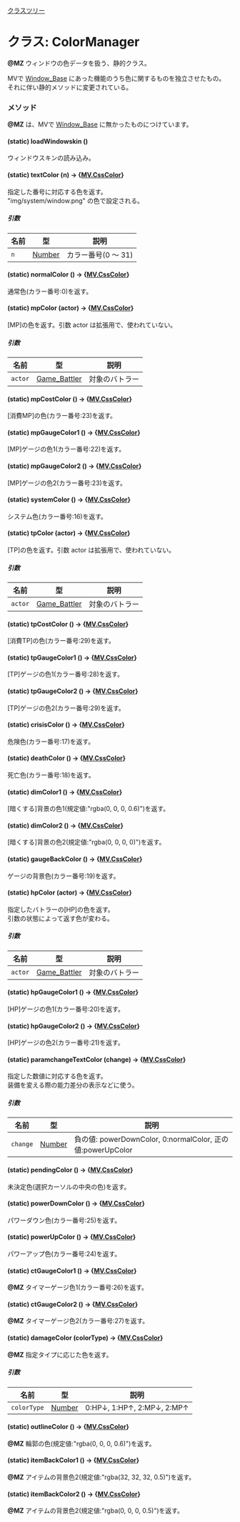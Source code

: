 [クラスツリー](index.md)

# クラス: ColorManager
**@MZ** ウィンドウの色データを扱う、静的クラス。

MVで [Window_Base](Window_Base.md) にあった機能のうち色に関するものを独立させたもの。<br />
それに伴い静的メソッドに変更されている。

### メソッド
**@MZ** は、MVで [Window_Base](Window_Base.md) に無かったものにつけています。

#### (static) loadWindowskin ()
ウィンドウスキンの読み込み。


#### (static) textColor (n) → {[MV.CssColor](MV.CssColor.md)}
指定した番号に対応する色を返す。<br />
"img/system/window.png" の色で設定される。

##### 引数

| 名前 | 型 | 説明 |
| --- | --- | --- |
| `n` | [Number](Number.md) | カラー番号(0 〜 31) |


#### (static) normalColor () → {[MV.CssColor](MV.CssColor.md)}
通常色(カラー番号:0)を返す。



#### (static) mpColor (actor) → {[MV.CssColor](MV.CssColor.md)}
[MP]の色を返す。引数 actor は拡張用で、使われていない。

##### 引数

| 名前 | 型 | 説明 |
| --- | --- | --- |
| `actor` | [Game_Battler](Game_Battler.md)| 対象のバトラー |


#### (static) mpCostColor () → {[MV.CssColor](MV.CssColor.md)}
[消費MP]の色(カラー番号:23)を返す。


#### (static) mpGaugeColor1 () → {[MV.CssColor](MV.CssColor.md)}
[MP]ゲージの色1(カラー番号:22)を返す。


#### (static) mpGaugeColor2 () → {[MV.CssColor](MV.CssColor.md)}
[MP]ゲージの色2(カラー番号:23)を返す。


#### (static) systemColor () → {[MV.CssColor](MV.CssColor.md)}
システム色(カラー番号:16)を返す。


#### (static) tpColor (actor) → {[MV.CssColor](MV.CssColor.md)}
[TP]の色を返す。引数 actor は拡張用で、使われていない。

##### 引数

| 名前 | 型 | 説明 |
| --- | --- | --- |
| `actor` | [Game_Battler](Game_Battler.md)| 対象のバトラー |


#### (static) tpCostColor () → {[MV.CssColor](MV.CssColor.md)}
[消費TP]の色(カラー番号:29)を返す。


#### (static) tpGaugeColor1 () → {[MV.CssColor](MV.CssColor.md)}
[TP]ゲージの色1(カラー番号:28)を返す。


#### (static) tpGaugeColor2 () → {[MV.CssColor](MV.CssColor.md)}
[TP]ゲージの色2(カラー番号:29)を返す。


#### (static) crisisColor () → {[MV.CssColor](MV.CssColor.md)}
危険色(カラー番号:17)を返す。


#### (static) deathColor () → {[MV.CssColor](MV.CssColor.md)}
死亡色(カラー番号:18)を返す。


#### (static) dimColor1 () → {[MV.CssColor](MV.CssColor.md)}
 [暗くする]背景の色1(規定値:"rgba(0, 0, 0, 0.6)")を返す。


#### (static) dimColor2 () → {[MV.CssColor](MV.CssColor.md)}
 [暗くする]背景の色2(規定値:"rgba(0, 0, 0, 0)")を返す。


#### (static) gaugeBackColor () → {[MV.CssColor](MV.CssColor.md)}
ゲージの背景色(カラー番号:19)を返す。


#### (static) hpColor (actor) → {[MV.CssColor](MV.CssColor.md)}
指定したバトラーの[HP]の色を返す。<br />
引数の状態によって返す色が変わる。

##### 引数

| 名前 | 型 | 説明 |
| --- | --- | --- |
| `actor` | [Game_Battler](Game_Battler.md)| 対象のバトラー |


#### (static) hpGaugeColor1 () → {[MV.CssColor](MV.CssColor.md)}
[HP]ゲージの色1(カラー番号:20)を返す。


#### (static) hpGaugeColor2 () → {[MV.CssColor](MV.CssColor.md)}
[HP]ゲージの色2(カラー番号:21)を返す。


#### (static) paramchangeTextColor (change) → {[MV.CssColor](MV.CssColor.md)}
指定した数値に対応する色を返す。<br />
装備を変える際の能力差分の表示などに使う。

##### 引数

| 名前 | 型 | 説明 |
| --- | --- | --- |
| `change` | [Number](Number.md) | 負の値: powerDownColor, 0:normalColor, 正の値:powerUpColor |


#### (static) pendingColor () → {[MV.CssColor](MV.CssColor.md)}
未決定色(選択カーソルの中央の色)を返す。


#### (static) powerDownColor () → {[MV.CssColor](MV.CssColor.md)}
パワーダウン色(カラー番号:25)を返す。


#### (static) powerUpColor () → {[MV.CssColor](MV.CssColor.md)}
パワーアップ色(カラー番号:24)を返す。


#### (static) ctGaugeColor1 () → {[MV.CssColor](MV.CssColor.md)}
**@MZ** タイマーゲージ色1(カラー番号:26)を返す。


#### (static) ctGaugeColor2 () → {[MV.CssColor](MV.CssColor.md)}
**@MZ** タイマーゲージ色2(カラー番号:27)を返す。


#### (static) damageColor (colorType) → {[MV.CssColor](MV.CssColor.md)}
**@MZ** 指定タイプに応じた色を返す。

##### 引数

| 名前 | 型 | 説明 |
| --- | --- | --- |
| `colorType` | [Number](Number.md) | 0:HP↓, 1:HP↑, 2:MP↓, 2:MP↑|


#### (static) outlineColor () → {[MV.CssColor](MV.CssColor.md)}
**@MZ** 輪郭の色(規定値:"rgba(0, 0, 0, 0.6)")を返す。


#### (static) itemBackColor1 () → {[MV.CssColor](MV.CssColor.md)}
**@MZ** アイテムの背景色2(規定値:"rgba(32, 32, 32, 0.5)")を返す。


#### (static) itemBackColor2 () → {[MV.CssColor](MV.CssColor.md)}
**@MZ** アイテムの背景色2(規定値:"rgba(0, 0, 0, 0.5)")を返す。






